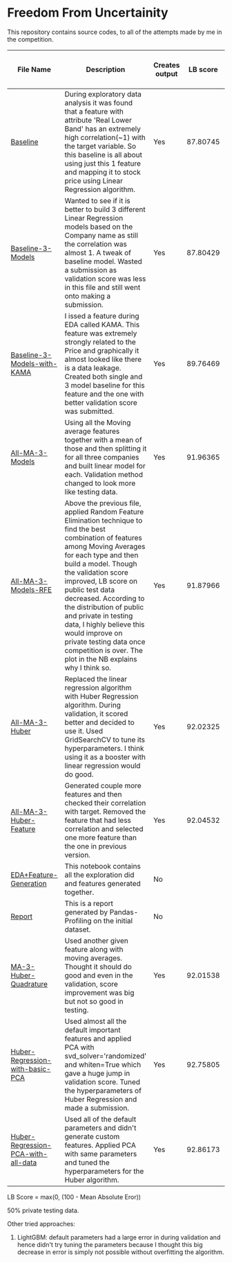 # Freedom From Uncertainity

This repository contains source codes, to all of the attempts made by me in the competition.


| File Name | Description | Creates output | LB score | Rank/Total Participants(at the time of submission) | Submission Date |
| --------- | ----------- | -------------- | -------- | ------------------------------- | ------- |
| [Baseline](https://github.com/Japkeerat/Freedom-From-Uncertainity/blob/master/Baseline.ipynb) | During exploratory data analysis it was found that a feature with attribute 'Real Lower Band' has an extremely high correlation(~1) with the target variable. So this baseline is all about using just this 1 feature and mapping it to stock price using Linear Regression algorithm. | Yes | 87.80745 | 32/351 | 17 July, 2019 |
| [Baseline-3-Models](https://github.com/Japkeerat/Freedom-From-Uncertainity/blob/master/Baseline_3_models.ipynb) | Wanted to see if it is better to build 3 different Linear Regression models based on the Company name as still the correlation was almost 1. A tweak of baseline model. Wasted a submission as validation score was less in this file and still went onto making a submission. | Yes | 87.80429 | 32/364 | 17 July, 2019 |
| [Baseline-3-Models-with-KAMA](https://github.com/Japkeerat/Freedom-From-Uncertainity/blob/master/Baseline_3_models_with_KAMA.ipynb) | I issed a feature during EDA called KAMA. This feature was extremely strongly related to the Price and graphically it almost looked like there is a data leakage. Created both single and 3 model baseline for this feature and the one with better validation score was submitted. | Yes | 89.76469 | 27/369 | 17 July, 2019 |
| [All-MA-3-Models](https://github.com/Japkeerat/Freedom-From-Uncertainity/blob/master/All_MA_3_linear_model.ipynb) | Using all the Moving average features together with a mean of those and then splitting it for all three companies and built linear model for each. Validation method changed to look more like testing data. | Yes | 91.96365 | 24/377 | 18 July, 2019 |
| [All-MA-3-Models-RFE](https://github.com/Japkeerat/Freedom-From-Uncertainity/blob/master/All_MA_3_linear_model_RFE.ipynb) | Above the previous file, applied Random Feature Elimination technique to find the best combination of features among Moving Averages for each type and then build a model. Though the validation score improved, LB score on public test data decreased. According to the distribution of public and private in testing data, I highly believe this would improve on private testing data once competition is over. The plot in the NB explains why I think so. | Yes | 91.87966 | 24/383 | 18 July, 2019 |
| [All-MA-3-Huber](https://github.com/Japkeerat/Freedom-From-Uncertainity/blob/master/All_MA_3_Huber_model.ipynb) | Replaced the linear regression algorithm with Huber Regression algorithm. During validation, it scored better and decided to use it. Used GridSearchCV to tune its hyperparameters. I think using it as a booster with linear regression would do good. | Yes | 92.02325 | 36/451 | 23 July, 2019 |
| [All-MA-3-Huber-Feature](https://github.com/Japkeerat/Freedom-From-Uncertainity/blob/master/All_MA_3_Huber_model_Median_feature.ipynb) | Generated couple more features and then checked their correlation with target. Removed the feature that had less correlation and selected one more feature than the one in previous version. | Yes | 92.04532 | 36/451 | 23 July, 2019 |
| [EDA+Feature-Generation](https://github.com/Japkeerat/Freedom-From-Uncertainity/blob/master/EDA%2Bfeature_generation.ipynb) | This notebook contains all the exploration did and features generated together. | No | | | |
| [Report](https://github.com/Japkeerat/Freedom-From-Uncertainity/blob/master/Report.html) | This is a report generated by Pandas-Profiling on the initial dataset. | No | | | |
| [MA-3-Huber-Quadrature](https://github.com/Japkeerat/Freedom-From-Uncertainity/blob/master/All_MA_3_Huber_model_Quadrature.ipynb) | Used another given feature along with moving averages. Thought it should do good and even in the validation, score improvement was big but not so good in testing. | Yes | 92.01538 | 41/495 | 26 July, 2019 |
| [Huber-Regression-with-basic-PCA](https://github.com/Japkeerat/Freedom-From-Uncertainity/blob/master/3_Huber_PCA_untuned.ipynb) | Used almost all the default important features and applied PCA with svd_solver='randomized' and whiten=True which gave a huge jump in validation score. Tuned the hyperparameters of Huber Regression and made a submission. | Yes | 92.75805 | 35/528 | 29 July, 2019 |
| [Huber-Regression-PCA-with-all-data](https://github.com/Japkeerat/Freedom-From-Uncertainty/blob/master/3_Huber_PCA_all_data.ipynb) | Used all of the default parameters and didn't generate custom features. Applied PCA with same parameters and tuned the hyperparameters for the Huber algorithm. | Yes | 92.86173 | 33/591 | 31 July, 2019 |


LB Score = max(0, (100 - Mean Absolute Eror))

50% private testing data.

Other tried approaches:
1. LightGBM: default parameters had a large error in during validation and hence didn't try tuning the parameters because I thought this big decrease in error is simply not possible without overfitting the algorithm.
